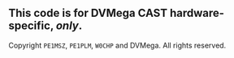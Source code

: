 ## This code is for DVMega CAST hardware-specific, *only*.

Copyright `PE1MSZ`, `PE1PLM`, `W0CHP` and DVMega. All rights reserved.
